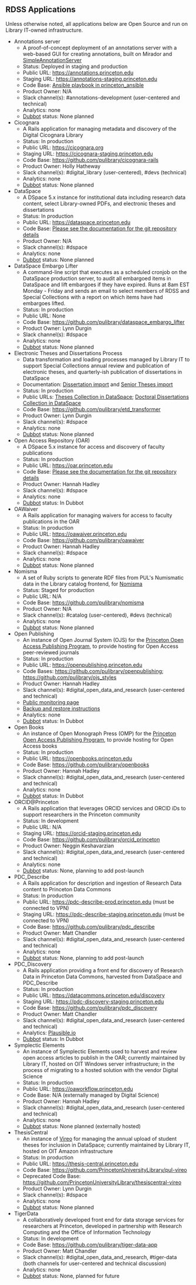 ## RDSS Applications

Unless otherwise noted, all applications below are Open Source and run on Library IT-owned infrastructure.

- Annotations server
  - A proof-of-concept deployment of an annotations server with a web-based GUI for creating annotations, built on Mirador and [SimpleAnnotationServer](https://github.com/glenrobson/SimpleAnnotationServer)
  - Status: Deployed in staging and production
  - Public URL: https://annotations.princeton.edu
  - Staging URL: https://annotations-staging.princeton.edu
  - Code Base: [Ansible playbook in princeton_ansible](https://github.com/pulibrary/princeton_ansible/blob/main/playbooks/annotations.yml)
  - Product Owner: N/A
  - Slack channel(s): #annotations-development (user-centered and technical)
  - Analytics: none
  - [Dubbot](https://princeton.dubbot.com) status: None planned
- Cicognara
  - A Rails application for managing metadata and discovery of the Digital Cicognara Library
  - Status: In production
  - Public URL: https://cicognara.org
  - Staging URL: https://cicognara-staging.princeton.edu
  - Code Base: https://github.com/pulibrary/cicognara-rails
  - Product Owner: Holly Hatheway
  - Slack channel(s): #digital_library (user-centered), #devs (technical)
  - Analytics: none
  - [Dubbot](https://princeton.dubbot.com) status: None planned
- DataSpace
  - A DSpace 5.x instance for institutional data including research data content, select Library-owned PDFs, and electronic theses and dissertations
  - Status: In production
  - Public URL: https://dataspace.princeton.edu
  - Code Base: [Please see the documentation for the git repository details](dataspace/git.md)
  - Product Owner: N/A
  - Slack channel(s): #dspace
  - Analytics: none
  - [Dubbot](https://princeton.dubbot.com) status: None planned
- DataSpace Embargo Lifter
  - A command-line script that executes as a scheduled cronjob on the DataSpace production server, to audit all embargoed items in DataSpace and lift embargoes if they have expired.  Runs at 8am EST Monday - Friday and sends an email to select members of RDSS and Special Collections with a report on which items have had embargoes lifted.
  - Status: In production
  - Public URL: None
  - Code Base: https://github.com/pulibrary/dataspace_embargo_lifter
  - Product Owner: Lynn Durgin
  - Slack channel(s): #dspace
  - Analytics: none
  - [Dubbot](https://princeton.dubbot.com) status: None planned
- Electronic Theses and Dissertations Process
  - Data transformation and loading processes managed by Library IT to support Special Collections annual review and publication of electronic theses, and quarterly-ish publication of dissertations in DataSpace
  - Documentation: [Dissertation import](https://pulibrary.github.io/etd_transformer/process-dissertations.html) and [Senior Theses import](https://pulibrary.github.io/etd_transformer/process-theses.html)
  - Status: In production
  - Public URLs: [Theses Collection in DataSpace](https://dataspace.princeton.edu/handle/88435/dsp019c67wm88m); [Doctoral Dissertations Collection in DataSpace](https://dataspace.princeton.edu/handle/88435/dsp01td96k251d)
  - Code Base: https://github.com/pulibrary/etd_transformer
  - Product Owner: Lynn Durgin
  - Slack channel(s): #dspace
  - Analytics: none
  - [Dubbot](https://princeton.dubbot.com) status: None planned
- Open Access Repository (OAR)
  - A DSpace 5.x instance for access and discovery of faculty publications
  - Status: In production
  - Public URL: https://oar.princeton.edu
  - Code Base: [Please see the documentation for the git repository details](oar/git.md)
  - Product Owner: Hannah Hadley
  - Slack channel(s): #dspace
  - Analytics: none
  - [Dubbot](https://princeton.dubbot.com) status: In Dubbot
- OAWaiver
  - A Rails application for managing waivers for access to faculty publications in the OAR
  - Status: In production
  - Public URL: https://oawaiver.princeton.edu
  - Code Base: https://github.com/pulibrary/oawaiver
  - Product Owner: Hannah Hadley
  - Slack channel(s): #dspace
  - Analytics: none
  - [Dubbot](https://princeton.dubbot.com) status: None planned
- Nomisma
  - A set of Ruby scripts to generate RDF files from PUL's Numismatic data in the Library catalog frontend, for [Nomisma](http://nomisma.org/)
  - Status: Staged for production
  - Public URL: N/A
  - Code Base: https://github.com/pulibrary/nomisma
  - Product Owner: N/A
  - Slack channel(s): #catalog (user-centered), #devs (technical)
  - Analytics: none
  - [Dubbot](https://princeton.dubbot.com) status: None planned
- Open Publishing
  - An instance of Open Journal System (OJS) for the [Princeton Open Access Publishing Program](https://library.princeton.edu/services/open-access-publishing-program), to provide hosting for Open Access peer-reviewed journals
  - Status: In production
  - Public URL: https://openpublishing.princeton.edu
  - Code Bases: https://github.com/pulibrary/openpublishing; https://github.com/pulibrary/ojs_styles
  - Product Owner: Hannah Hadley
  - Slack channel(s): #digital_open_data_and_research (user-centered and technical)
  - [Public monitoring page](https://0f636d4c-7961-4c35-aece-0e58925491bd.site.hbuptime.com/)
  - [Backup and restore instructions](ojs.md)
  - Analytics: none
  - [Dubbot](https://princeton.dubbot.com) status: In Dubbot
- Open Books
  - An instance of Open Monograph Press (OMP) for the [Princeton Open Access Publishing Program](https://library.princeton.edu/services/open-access-publishing-program), to provide hosting for Open Access books
  - Status: In production
  - Public URL: https://openbooks.princeton.edu
  - Code Base: https://github.com/pulibrary/openbooks
  - Product Owner: Hannah Hadley
  - Slack channel(s): #digital_open_data_and_research (user-centered and technical)
  - Analytics: none
  - [Dubbot](https://princeton.dubbot.com) status: In Dubbot
- ORCID@Princeton
  - A Rails application that leverages ORCID services and ORCID iDs to support researchers in the Princeton community
  - Status: In development
  - Public URL: N/A
  - Staging URL: https://orcid-staging.princeton.edu
  - Code Base: https://github.com/pulibrary/orcid_princeton
  - Product Owner: Neggin Keshavarzian
  - Slack channel(s): #digital_open_data_and_research (user-centered and technical)
  - Analytics: none
  - [Dubbot](https://princeton.dubbot.com) status: None, planning to add post-launch
- PDC_Describe
  - A Rails application for description and ingestion of Research Data content to Princeton Data Commons
  - Status: In production
  - Public URL: https://pdc-describe-prod.princeton.edu (must be connected to VPN)
  - Staging URL: https://pdc-describe-staging.princeton.edu (must be connected to VPN)
  - Code Base: https://github.com/pulibrary/pdc_describe
  - Product Owner: Matt Chandler
  - Slack channel(s): #digital_open_data_and_research (user-centered and technical)
  - Analytics: none
  - [Dubbot](https://princeton.dubbot.com) status: None, planning to add post-launch
- PDC_Discovery
  - A Rails application providing a front end for discovery of Research Data in Princeton Data Commons, harvested from DataSpace and PDC_Describe
  - Status: In production
  - Public URL: https://datacommons.princeton.edu/discovery
  - Staging URL: https://pdc-discovery-staging.princeton.edu
  - Code Base: https://github.com/pulibrary/pdc_discovery
  - Product Owner: Matt Chandler
  - Slack channel(s): #digital_open_data_and_research (user-centered and technical)
  - Analytics: [Plausible.io](https://plausible.io/)
  - [Dubbot](https://princeton.dubbot.com) status: In Dubbot
- Symplectic Elements
  - An instance of Symplectic Elements used to harvest and review open access articles to publish in the OAR; currently maintained by Library IT, hosted on OIT Windows server infrastructure; in the process of migrating to a hosted solution with the vendor Digital Science
  - Status: In production
  - Public URL: https://oaworkflow.princeton.edu
  - Code Base: N/A (externally managed by Digital Science)
  - Product Owner: Hannah Hadley
  - Slack channel(s): #digital_open_data_and_research (user-centered and technical)
  - Analytics: none
  - [Dubbot](https://princeton.dubbot.com) status: None planned (externally hosted)
- ThesisCentral
  - An instance of [Vireo](https://github.com/TexasDigitalLibrary/Vireo) for managing the annual upload of student theses for inclusion in DataSpace; currently maintained by Library IT, hosted on OIT Amazon infrastructure
  - Status: In production
  - Public URL: https://thesis-central.princeton.edu
  - Code Base: https://github.com/PrincetonUniversityLibrary/pul-vireo
  - Deprecated Code Base: https://github.com/PrincetonUniversityLibrary/thesiscentral-vireo
  - Product Owner: Lynn Durgin
  - Slack channel(s): #dspace
  - Analytics: none
  - [Dubbot](https://princeton.dubbot.com) status: None planned
- TigerData
  - A collaboratively developed front end for data storage services for researchers at Princeton, developed in partnership with Research Computing and the Office of Information Technology
  - Status: In development
  - Code Base: https://github.com/pulibrary/tiger-data-app
  - Product Owner: Matt Chandler
  - Slack channel(s): #digital_open_data_and_research, #tiger-data (both channels for user-centered and technical discussion)
  - Analytics: none
  - [Dubbot](https://princeton.dubbot.com) status: None, planned for future
